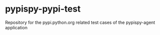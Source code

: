 pypispy-pypi-test
=================

Repository for the pypi.python.org related test cases of the pypispy-agent application